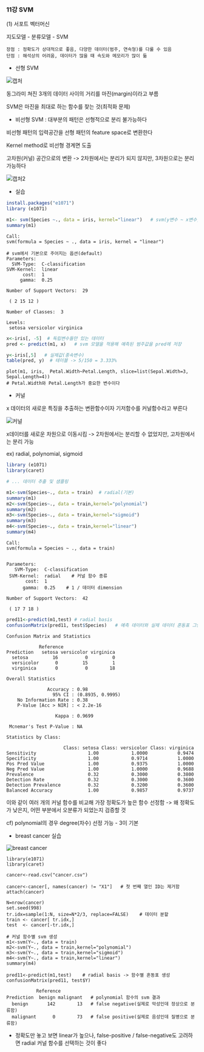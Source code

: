 ### 11강 SVM



(1) 서포트 벡터머신



지도모델 - 분류모델 - SVM

```
장점 : 정확도가 상대적으로 좋음, 다양한 데이터(범주, 연속형)를 다룰 수 있음
단점 : 해석상의 어려움, 데이터가 많을 때 속도와 메모리가 많이 듦
```



* 선형 SVM

![캡처](https://user-images.githubusercontent.com/43332543/58538542-52297300-8230-11e9-96f6-efe38ff918c8.PNG)

동그라미 쳐진 3개의 데이터 사이의 거리를 마진(margin)이라고 부름

SVM은 마진을 최대로 하는 함수를 찾는 것(최적화 문제)



* 비선형 SVM : 대부분의 패턴은 선형적으로 분리 불가능하다

비선형 패턴의 입력공간을 선형 패턴의 feature space로 변환한다

Kernel method로 비선형 경계면 도출 



고차원(커널) 공간으로의 변환 -> 2차원에서는 분리가 되지 않지만, 3차원으로는 분리 가능하다

![캡처2](https://user-images.githubusercontent.com/43332543/58538824-e72c6c00-8230-11e9-8021-fb075126cc80.PNG)



* 실습

```R
install.packages("e1071")
library (e1071)

m1<- svm(Species ~., data = iris, kernel="linear")   # svm(y변수 ~ x변수, data=)
summary(m1)
```



```
Call:
svm(formula = Species ~ ., data = iris, kernel = "linear")

# svm에서 기본으로 주어지는 옵션(default) 
Parameters:
  SVM-Type:  C-classification 
SVM-Kernel:  linear 
      cost:  1 
     gamma:  0.25 

Number of Support Vectors:  29

 ( 2 15 12 )

Number of Classes:  3 

Levels: 
 setosa versicolor virginica
```



```R
x<-iris[, -5]  # 독립변수들만 있는 데이터
pred <- predict(m1, x)   # svm 모델을 적용해 예측된 범주값을 pred에 저장

y<-iris[,5]   # 실제값(종속변수)
table(pred, y)  # 테이블 -> 5/150 = 3.333%
```



```
plot(m1, iris,  Petal.Width~Petal.Length, slice=list(Sepal.Width=3, Sepal.Length=4))
# Petal.Width와 Petal.Length가 중요한 변수이다
```



* 커널

x 데이터의 새로운 특징을 추출하는 변환함수이자 기저함수를 커널함수라고 부른다

![커널](https://user-images.githubusercontent.com/43332543/58611446-12bf5d00-82ea-11e9-9909-d6cd2300608f.PNG)

x데이터를 새로운 차원으로 이동시킴 -> 2차원에서는 분리할 수 없었지만, 고차원에서는 분리 가능

ex) radial, polynomial, sigmoid



```R
library (e1071)
library(caret)

# ... 데이터 추출 및 샘플링

m1<-svm(Species~., data = train)  # radial(기본)
summary(m1)
m2<-svm(Species~., data = train,kernel="polynomial")
summary(m2)
m3<-svm(Species~., data = train,kernel="sigmoid")
summary(m3)
m4<-svm(Species~., data = train,kernel="linear")
summary(m4)
```



```
Call:
svm(formula = Species ~ ., data = train)


Parameters:
   SVM-Type:  C-classification 
 SVM-Kernel:  radial    # 커널 함수 종류
       cost:  1 
      gamma:  0.25    # 1 / 데이터 dimension

Number of Support Vectors:  42

 ( 17 7 18 )
```



```R
pred11<-predict(m1,test) # radial basis
confusionMatrix(pred11, test$Species)   # 예측 데이터와 실제 데이터 혼동표 그림
```



```
Confusion Matrix and Statistics

            Reference
Prediction   setosa versicolor virginica
  setosa         16          0         0
  versicolor      0         15         1
  virginica       0          0        18

Overall Statistics
                                          
               Accuracy : 0.98            
                 95% CI : (0.8935, 0.9995)
    No Information Rate : 0.38            
    P-Value [Acc > NIR] : < 2.2e-16       
                                          
                  Kappa : 0.9699          
                                          
 Mcnemar's Test P-Value : NA              

Statistics by Class:

                     Class: setosa Class: versicolor Class: virginica
Sensitivity                   1.00            1.0000           0.9474
Specificity                   1.00            0.9714           1.0000
Pos Pred Value                1.00            0.9375           1.0000
Neg Pred Value                1.00            1.0000           0.9688
Prevalence                    0.32            0.3000           0.3800
Detection Rate                0.32            0.3000           0.3600
Detection Prevalence          0.32            0.3200           0.3600
Balanced Accuracy             1.00            0.9857           0.9737
```



이와 같이 여러 개의 커널 함수를 비교해 가장 정확도가 높은 함수 선정함 -> 왜 정확도가 낮은지, 어떤 부분에서 오분류가 되었는지 검증할 것

cf) polynomial의 경우 degree(차수) 선정 가능 - 3이 기본



* breast cancer 실습

![breast cancer](https://user-images.githubusercontent.com/43332543/58612269-e9ec9700-82ec-11e9-9c8e-fb238ef29a13.PNG)



```
library(e1071)
library(caret)

cancer<-read.csv("cancer.csv")

cancer<-cancer[, names(cancer) != "X1"]   # 첫 번째 열인 ID는 제거함
attach(cancer)

N=nrow(cancer)
set.seed(998)
tr.idx=sample(1:N, size=N*2/3, replace=FALSE)    # 데이터 분할
train <- cancer[ tr.idx,]
test  <- cancer[-tr.idx,]

# 커널 함수별 svm 생성
m1<-svm(Y~., data = train)
m2<-svm(Y~., data = train,kernel="polynomial")
m3<-svm(Y~., data = train,kernel="sigmoid")
m4<-svm(Y~., data = train,kernel="linear")
summary(m4)

pred11<-predict(m1,test)    # radial basis -> 함수별 혼동표 생성
confusionMatrix(pred11, test$Y)
```



```
           Reference
Prediction  benign malignant   # polynomial 함수의 svm 결과
  benign       142        13   # false negative(실제로 악성인데 정상으로 분류함)
  malignant      0        73   # false positive(실제로 음성인데 질병으로 분류함)
```



* 정확도만 놓고 보면 linear가 높으나, false-positive / false-negative도 고려하면 radial 커널 함수를 선택하는 것이 좋다





